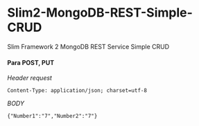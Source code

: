 # Slim2-MongoDB-REST-Simple-CRUD
Slim Framework 2  MongoDB REST Service Simple CRUD


#### Para POST, PUT

*Header request*
```
Content-Type: application/json; charset=utf-8
```

*BODY*
```
{"Number1":"7","Number2":"7"}
```
